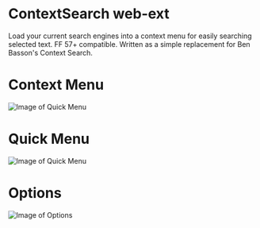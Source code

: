 # ContextSearch web-ext

Load your current search engines into a context menu for easily searching selected text. FF 57+ compatible. Written as a simple replacement for Ben Basson's Context Search.

# Context Menu
![Image of Quick Menu](https://raw.githubusercontent.com/ssborbis/ContextSearch-web-ext/master/icons/screenshot.png)

# Quick Menu
![Image of Quick Menu](https://raw.githubusercontent.com/ssborbis/ContextSearch-web-ext/master/icons/screenshot_quickmenu.png)

# Options
![Image of Options](https://raw.githubusercontent.com/ssborbis/ContextSearch-web-ext/master/icons/screenshot_options.png)

